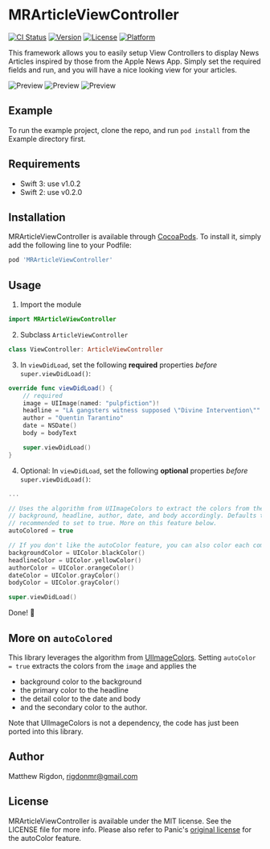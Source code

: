 # MRArticleViewController

[![CI Status](http://img.shields.io/travis/mrigdon/MRArticleViewController.svg?style=flat)](https://travis-ci.org/mrigdon/MRArticleViewController)
[![Version](https://img.shields.io/cocoapods/v/MRArticleViewController.svg?style=flat)](http://cocoapods.org/pods/MRArticleViewController)
[![License](https://img.shields.io/cocoapods/l/MRArticleViewController.svg?style=flat)](http://cocoapods.org/pods/MRArticleViewController)
[![Platform](https://img.shields.io/cocoapods/p/MRArticleViewController.svg?style=flat)](http://cocoapods.org/pods/MRArticleViewController)

This framework allows you to easily setup View Controllers to display News Articles inspired by those from the Apple News App. Simply set the required fields and run, and you will have a nice looking view for your articles.

![Preview](https://raw.githubusercontent.com/mrigdon/MRArticleViewController/master/preview1.png)
![Preview](https://raw.githubusercontent.com/mrigdon/MRArticleViewController/master/preview2.png)
![Preview](https://raw.githubusercontent.com/mrigdon/MRArticleViewController/master/preview3.png)

## Example

To run the example project, clone the repo, and run `pod install` from the Example directory first.

## Requirements

- Swift 3: use v1.0.2
- Swift 2: use v0.2.0

## Installation

MRArticleViewController is available through [CocoaPods](http://cocoapods.org). To install
it, simply add the following line to your Podfile:

```ruby
pod 'MRArticleViewController'
```

## Usage

1. Import the module

  ```swift
  import MRArticleViewController
  ```

2. Subclass `ArticleViewController`

  ```swift
  class ViewController: ArticleViewController
  ```

3. In `viewDidLoad`, set the following **required** properties *before* `super.viewDidLoad()`:

  ```swift
  override func viewDidLoad() {
      // required
      image = UIImage(named: "pulpfiction")!
      headline = "LA gangsters witness supposed \"Divine Intervention\""
      author = "Quentin Tarantino"
      date = NSDate()
      body = bodyText

      super.viewDidLoad()
  }
  ```

4. Optional: In `viewDidLoad`, set the following **optional** properties *before* `super.viewDidLoad()`:

  ```swift
  ...
  
  // Uses the algorithm from UIImageColors to extract the colors from the image and color the
  // background, headline, author, date, and body accordingly. Defaults to false, but highly
  // recommended to set to true. More on this feature below.
  autoColored = true
  
  // If you don't like the autoColor feature, you can also color each component individually
  backgroundColor = UIColor.blackColor()
  headlineColor = UIColor.yellowColor()
  authorColor = UIColor.orangeColor()
  dateColor = UIColor.grayColor()
  bodyColor = UIColor.grayColor()
  
  super.viewDidLoad()
  ```
  
Done! :beers:

## More on `autoColored`

This library leverages the algorithm from [UIImageColors](https://github.com/jathu/UIImageColors). Setting `autoColor = true` extracts the colors from the `image` and applies the 
* background color to the background
* the primary color to the headline
* the detail color to the date and body
* and the secondary color to the author.

Note that UIImageColors is not a dependency, the code has just been ported into this library.

## Author

Matthew Rigdon, rigdonmr@gmail.com

## License

MRArticleViewController is available under the MIT license. See the LICENSE file for more info. Please also refer to Panic's [original license](https://github.com/panicinc/ColorArt/#license) for the autoColor feature.
